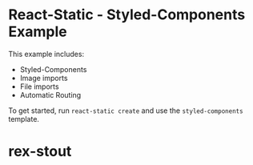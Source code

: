 # React-Static - Styled-Components Example

This example includes:
- Styled-Components
- Image imports
- File imports
- Automatic Routing

To get started, run `react-static create` and use the `styled-components` template.
# rex-stout
